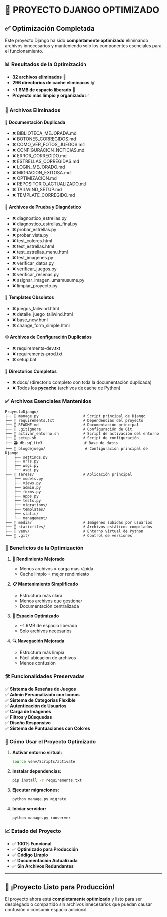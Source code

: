 # 🚀 PROYECTO DJANGO OPTIMIZADO

## ✅ Optimización Completada

Este proyecto Django ha sido **completamente optimizado** eliminando archivos innecesarios y manteniendo solo los componentes esenciales para el funcionamiento.

### 📊 Resultados de la Optimización

- **32 archivos eliminados** 📄
- **296 directorios de cache eliminados** 🗑️
- **~1.6MB de espacio liberado** 💾
- **Proyecto más limpio y organizado** 📈

### 🧹 Archivos Eliminados

#### 📄 Documentación Duplicada
- ❌ BIBLIOTECA_MEJORADA.md
- ❌ BOTONES_CORREGIDOS.md  
- ❌ COMO_VER_FOTOS_JUEGOS.md
- ❌ CONFIGURACION_NOTICIAS.md
- ❌ ERROR_CORREGIDO.md
- ❌ ESTRELLAS_CORREGIDAS.md
- ❌ LOGIN_MEJORADO.md
- ❌ MIGRACION_EXITOSA.md
- ❌ OPTIMIZACION.md
- ❌ REPOSITORIO_ACTUALIZADO.md
- ❌ TAILWIND_SETUP.md
- ❌ TEMPLATE_CORREGIDO.md

#### 🔬 Archivos de Prueba y Diagnóstico
- ❌ diagnostico_estrellas.py
- ❌ diagnostico_estrellas_final.py
- ❌ probar_estrellas.py
- ❌ probar_vista.py
- ❌ test_colores.html
- ❌ test_estrellas.html
- ❌ test_estrellas_menu.html
- ❌ test_imagenes.py
- ❌ verificar_datos.py
- ❌ verificar_juegos.py
- ❌ verificar_resenas.py
- ❌ asignar_imagen_umamusume.py
- ❌ limpiar_proyecto.py

#### 📄 Templates Obsoletos
- ❌ juegos_tailwind.html
- ❌ detalle_juego_tailwind.html
- ❌ base_new.html
- ❌ change_form_simple.html

#### ⚙️ Archivos de Configuración Duplicados
- ❌ requirements-dev.txt
- ❌ requirements-prod.txt
- ❌ setup.bat

#### 📂 Directorios Completos
- ❌ docs/ (directorio completo con toda la documentación duplicada)
- ❌ Todos los __pycache__ (archivos de cache de Python)

### ✅ Archivos Esenciales Mantenidos

```
ProyectoDjango/
├── 📄 manage.py                    # Script principal de Django
├── 📄 requirements.txt             # Dependencias del proyecto
├── 📄 README.md                    # Documentación principal
├── 📄 .gitignore                   # Configuración de Git
├── 📄 activar_entorno.sh           # Script de activación del entorno
├── 📄 setup.sh                     # Script de configuración
├── 🗃️ db.sqlite3                   # Base de datos
├── 📁 blogdejuego/                  # Configuración principal de Django
│   ├── settings.py
│   ├── urls.py
│   ├── wsgi.py
│   └── asgi.py
├── 📁 Tareas/                      # Aplicación principal
│   ├── models.py
│   ├── views.py
│   ├── admin.py
│   ├── forms.py
│   ├── apps.py
│   ├── tests.py
│   ├── migrations/
│   ├── templates/
│   ├── static/
│   └── management/
├── 📁 media/                       # Imágenes subidas por usuarios
├── 📁 staticfiles/                 # Archivos estáticos compilados
├── 📁 venv/                        # Entorno virtual de Python
└── 📁 .git/                        # Control de versiones
```

### 🎯 Beneficios de la Optimización

1. **🚀 Rendimiento Mejorado**
   - Menos archivos = carga más rápida
   - Cache limpio = mejor rendimiento

2. **📋 Mantenimiento Simplificado**
   - Estructura más clara
   - Menos archivos que gestionar
   - Documentación centralizada

3. **💾 Espacio Optimizado**
   - ~1.6MB de espacio liberado
   - Solo archivos necesarios

4. **🔍 Navegación Mejorada**
   - Estructura más limpia
   - Fácil ubicación de archivos
   - Menos confusión

### 🛠️ Funcionalidades Preservadas

✅ **Sistema de Reseñas de Juegos**  
✅ **Admin Personalizado con Iconos**  
✅ **Sistema de Categorías Flexible**  
✅ **Autenticación de Usuarios**  
✅ **Carga de Imágenes**  
✅ **Filtros y Búsquedas**  
✅ **Diseño Responsivo**  
✅ **Sistema de Puntuaciones con Colores**  

### 🚀 Cómo Usar el Proyecto Optimizado

1. **Activar entorno virtual:**
   ```bash
   source venv/Scripts/activate
   ```

2. **Instalar dependencias:**
   ```bash
   pip install -r requirements.txt
   ```

3. **Ejecutar migraciones:**
   ```bash
   python manage.py migrate
   ```

4. **Iniciar servidor:**
   ```bash
   python manage.py runserver
   ```

### 📈 Estado del Proyecto

- ✅ **100% Funcional**
- ✅ **Optimizado para Producción**
- ✅ **Código Limpio**
- ✅ **Documentación Actualizada**
- ✅ **Sin Archivos Redundantes**

---

## 🎉 ¡Proyecto Listo para Producción!

El proyecto ahora está **completamente optimizado** y listo para ser desplegado o compartido sin archivos innecesarios que puedan causar confusión o consumir espacio adicional.
